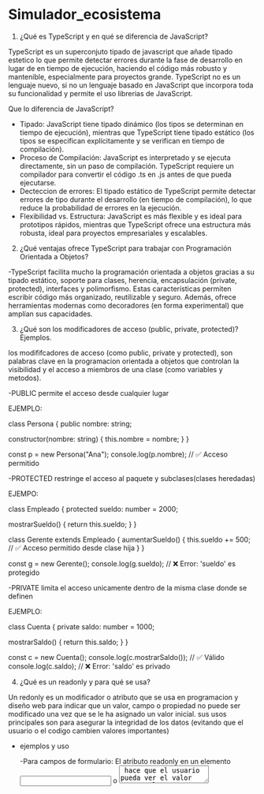 # Simulador_ecosistema
1. ¿Qué es TypeScript y en qué se diferencia de JavaScript?

TypeScript es un superconjuto tipado de javascript que añade tipado estetico lo que permite detectar errores durante la fase de desarrollo en lugar de en tiempo de ejecución, haciendo el código más robusto y mantenible, especialmente para proyectos grande.
TypeScript no es un lenguaje nuevo, si no un lenguaje basado en JavaScript que incorpora toda su funcionalidad y permite el uso librerias de JavaScript.

Que lo diferencia de JavaScript?
- Tipado: JavaScript tiene tipado dinámico (los tipos se determinan en tiempo de ejecución), mientras que TypeScript tiene tipado estático (los tipos se especifican explícitamente y se verifican en tiempo de compilación).
- Proceso de Compilación: JavaScript es interpretado y se ejecuta directamente, sin un paso de compilación. TypeScript requiere un compilador para convertir el código .ts en .js antes de que pueda ejecutarse.
- Decteccion de errores: El tipado estático de TypeScript permite detectar errores de tipo durante el desarrollo (en tiempo de compilación), lo que reduce la probabilidad de errores en la ejecución.
- Flexibilidad vs. Estructura: JavaScript es más flexible y es ideal para prototipos rápidos, mientras que TypeScript ofrece una estructura más robusta, ideal para proyectos empresariales y escalables.

2. ¿Qué ventajas ofrece TypeScript para trabajar con Programación Orientada a Objetos?

-TypeScript facilita mucho la programación orientada a objetos gracias a su tipado estático, soporte para clases, herencia, encapsulación (private, protected), interfaces y polimorfismo. 
Estas características permiten escribir código más organizado, reutilizable y seguro. Además, ofrece herramientas modernas como decoradores (en forma experimental) que amplían sus capacidades.

3. ¿Qué son los modificadores de acceso (public, private, protected)? Ejemplos.

los modififcadores de acceso (como public, private y protected), son palabras clave en la programacion orientada a objetos que controlan la visibilidad y el acceso a miembros de una clase (como variables y metodos).

-PUBLIC permite el acceso desde cualquier lugar

EJEMPLO:

class Persona {
  public nombre: string;

  constructor(nombre: string) {
    this.nombre = nombre;
  }
}

const p = new Persona("Ana");
console.log(p.nombre); // ✅ Acceso permitido

-PROTECTED restringe el acceso al paquete y subclases(clases heredadas)

EJEMPO:

class Empleado {
  protected sueldo: number = 2000;

  mostrarSueldo() {
    return this.sueldo;
  }
}

class Gerente extends Empleado {
  aumentarSueldo() {
    this.sueldo += 500; // ✅ Acceso permitido desde clase hija
  }
}

const g = new Gerente();
console.log(g.sueldo); // ❌ Error: 'sueldo' es protegido

-PRIVATE limita el acceso unicamente dentro de la misma clase donde se definen

EJEMPLO:

class Cuenta {
  private saldo: number = 1000;

  mostrarSaldo() {
    return this.saldo;
  }
}

const c = new Cuenta();
console.log(c.mostrarSaldo()); // ✅ Válido
console.log(c.saldo);          // ❌ Error: 'saldo' es privado

4. ¿Qué es un readonly y para qué se usa?

Un redonly es un modificador o atributo que se usa en programacion y diseño web para indicar que un valor, campo o propiedad no puede ser modificado una vez que se le ha asignado un valor inicial. sus usos principales son para asegurar la integridad de los datos (evitando que el usuario o el codigo cambien valores importantes) 
  - ejemplos y uso

     -Para campos de formulario: El atributo readonly en un elemento <input> o <textarea> hace que el usuario pueda ver el valor pero no lo puede        editar. Se usa para mostrar información que el usuario no debe cambiar, como un número de identificación o un resultado de un cálculo.

     -Control del flujo: Se puede usar con JavaScript para deshabilitar un campo de entrada y luego, tras una acción del usuario (como seleccionar       un    checkbox), eliminar el atributo readonly para hacerlo editable. 

5. ¿Cómo se definen clases y objetos en TS?

en typescript una clase es una plantilla o plano para crear objetos, defiendo sus propiedades (variables) y metodos (funciones). un objeto es una instancia concreta e esa clase, un elemento individual que tiene un estado y funcionalidad definidos. Se definen usando la palabra clave class y los objetos se crean utilizando el operador new, inicializando sus propiedades a través del método constructor. 

Definición de Clases

Palabra clave class:
Se utiliza para crear una clase, por ejemplo: class MiClase { ... }. 

Atributos (Propiedades):
Variables dentro de la clase que representan el estado del objeto. Por defecto, en TypeScript se deben inicializar o declarar como opcionales, obligando a su definición.

Métodos:
Funciones dentro de la clase que definen las acciones o el comportamiento que un objeto puede realizar.

constructor:
Un método especial que se ejecuta automáticamente al crear un nuevo objeto a partir de la clase. Se usa para inicializar los atributos con los valores proporcionados. 

this:
Se usa dentro de los métodos para referirse al objeto específico que se está utilizando. 


6. ¿Qué son los constructores y para qué sirven?

es como la bienvenida que recibe un objeto cuando nace dentro de un programa. Imagina que cada vez que creas un objeto, este necesita empezar con un nombre, una edad o ciertos datos básicos para poder funcionar; ahí entra el constructor, que se encarga de darle esos valores iniciales. Lo especial es que no tienes que llamarlo de forma manual, ya que se ejecuta automáticamente al crear el objeto. Es como cuando compras un celular nuevo: viene configurado de fábrica para que lo enciendas y ya puedas usarlo, sin tener que armarlo tú. En algunos lenguajes el constructor lleva el mismo nombre de la clase, y en otros, como Python, se llama __init__. Su tarea principal es asegurar que cada objeto comience listo para trabajar, con todo lo necesario desde el primer instante. De esta forma, el constructor nos ahorra pasos, evita errores y organiza mejor el código.


7. ¿Qué es la herencia en TS y cómo se implementa (extends / super)?

En TypeScript, la herencia es un principio de la Programación Orientada a Objetos que permite que una clase (llamada clase hija o subclase) adquiera las propiedades y métodos de otra clase (llamada clase padre o superclase). Esto evita repetir código y facilita la reutilización y organización.

extends → se usa para indicar que una clase hereda de otra.

super → se usa dentro de la clase hija para llamar al constructor o métodos de la clase padre.

Ejemplo en TypeScript:

// Clase padre
class Persona {
  nombre: string;
  edad: number;

  constructor(nombre: string, edad: number) {
    this.nombre = nombre;
    this.edad = edad;
  }

  presentarse(): void {
    console.log(`Hola, soy ${this.nombre} y tengo ${this.edad} años.`);
  }
}

// Clase hija que hereda de Persona
class Estudiante extends Persona {
  carrera: string;

  constructor(nombre: string, edad: number, carrera: string) {
    super(nombre, edad); // Llama al constructor de Persona
    this.carrera = carrera;
  }

  estudiar(): void {
    console.log(`${this.nombre} está estudiando ${this.carrera}.`);
  }
}

// Uso
const estudiante1 = new Estudiante("Ana", 21, "Ingeniería");
estudiante1.presentarse();  // Heredado de Persona
estudiante1.estudiar();     // Propio de Estudiante


8. ¿Qué significa polimorfismo en el contexto de TS?

En TypeScript (TS), el polimorfismo se refiere a la capacidad de objetos de diferentes clases de ser tratados como objetos de una superclase común, permitiendo invocar el mismo método en diferentes objetos y que cada uno responda de manera única. Esto promueve la flexibilidad, reutilización y extensibilidad del código al permitir que el mismo mensaje se envíe a múltiples objetos, resultando en un comportamiento específico para cada uno. 

9. ¿Qué son las clases abstractas y qué diferencia tienen con una clase normal?

Una clase abstracta en TypeScript es una clase que no se puede instanciar directamente, sino que sirve como modelo o plantilla para que otras clases hereden de ella. Su objetivo es definir una estructura común (propiedades y métodos) que las clases hijas deben implementar o completar.

aracterísticas de una clase abstracta:

- Se declara con la palabra clave abstract.

- Puede contener:

- Métodos abstractos (sin cuerpo, solo la firma, que las subclases deben implementar).

- Métodos normales (con implementación, que las hijas heredan directamente).

- No se puede crear un objeto a partir de ella.


10. ¿Qué es una interface en TS y en qué se diferencia de una clase abstracta?
    
En TypeScript, una interface es un contrato que define la forma que debe tener un objeto, es decir, cuáles propiedades y métodos debe incluir, pero sin implementar la lógica interna. Se usa principalmente para garantizar que diferentes clases u objetos sigan la misma estructura.

¿En que se diferencian?

La diferencia entre una interface y una clase abstracta en TypeScript está en el nivel de detalle que ofrecen. Una interface es como un contrato o una lista de requisitos: solo define qué propiedades y métodos debe tener un objeto, pero nunca dice cómo funcionan, dejando toda la implementación a la clase que la use. En cambio, una clase abstracta es un molde más completo: además de obligar a implementar ciertos métodos (abstractos), también puede traer otros ya programados y hasta atributos con valores iniciales. Otra diferencia clave es que una clase puede implementar múltiples interfaces, pero solo puede heredar de una clase abstracta. En resumen, las interfaces sirven para estandarizar estructuras, mientras que las clases abstractas sirven para compartir tanto estructura como lógica común entre varias clases.

11. Ejemplo mínimo de cada pilar de POO en TS (una línea de código por concepto)

// 1. Encapsulación (propiedad privada)
class Persona { private nombre: string = "Ana"; }

// 2. Abstracción (clase abstracta)
abstract class Animal { abstract hacerSonido(): void; }

// 3. Herencia (clase hija que extiende de otra)
class Perro extends Animal { hacerSonido(){ console.log("Guau"); } }

// 4. Polimorfismo (el mismo método se comporta distinto según la clase)
let animal: Animal = new Perro(); animal.hacerSonido(); // "Guau"

En el código se muestran los cuatro pilares de la POO con ejemplos muy cortos. Primero, en Persona, la propiedad nombre está marcada como privada, eso significa que nadie fuera de la clase puede tocarla directamente; esto es encapsulación, como tener un cajón con llave al que solo la propia clase sabe cómo entrar. Después, con Animal se usa la palabra abstract, que es como decir: “toda clase que herede de mí debe tener este método, pero yo no te digo cómo lo haces”; eso es abstracción, definir la idea sin dar los detalles. Luego aparece Perro extends Animal, que es la herencia: la clase Perro toma la base de Animal y completa lo que faltaba, en este caso el sonido. Finalmente, cuando hacemos let animal: Animal = new Perro(); animal.hacerSonido();, estamos viendo polimorfismo, porque aunque la variable es del tipo general Animal, en realidad se comporta como un Perro y ladra.


12. Investigar y realizar la configuración de TypeScript con Node JS y VS Code.
